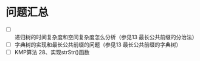 # 问题汇总

- [ ] 递归树的时间复杂度和空间复杂度怎么分析（参见13 最长公共前缀的分治法）
- [ ] 字典树的实现和最长公共前缀的问题（参见13 最长公共前缀的字典树）
- [ ] KMP算法 28、实现strStr()函数
